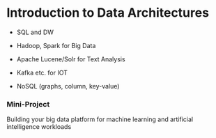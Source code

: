 # Introduction to Data Architectures 

* SQL and DW 

* Hadoop, Spark for Big Data

* Apache Lucene/Solr for Text Analysis 

* Kafka etc. for IOT

* NoSQL \(graphs, column, key-value\)

### Mini-Project 

Building your big data platform for machine learning and artificial intelligence workloads



